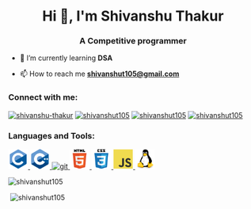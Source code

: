 <h1 align="center">Hi 👋, I'm Shivanshu Thakur</h1>
<h3 align="center">A Competitive programmer</h3>

<!-- <p align="left"> <img src="https://komarev.com/ghpvc/?username=shivanshut105&label=Profile%20views&color=0e75b6&style=flat" alt="shivanshut105" /> </p> -->

<!--<p align="left"> <a href="https://github.com/ryo-ma/github-profile-trophy"><img src="https://github-profile-trophy.vercel.app/?username=shivanshut105" alt="shivanshut105" /></a> </p>-->

- 🌱 I’m currently learning **DSA**

- 📫 How to reach me **shivanshut105@gmail.com**

<h3 align="left">Connect with me:</h3>
<p align="left">
<a href="https://linkedin.com/in/shivanshu-thakur" target="blank"><img align="center" src="https://raw.githubusercontent.com/rahuldkjain/github-profile-readme-generator/master/src/images/icons/Social/linked-in-alt.svg" alt="shivanshu-thakur" height="30" width="40" /></a>
<a href="https://codeforces.com/profile/shivanshut105" target="blank"><img align="center" src="https://raw.githubusercontent.com/rahuldkjain/github-profile-readme-generator/master/src/images/icons/Social/codeforces.svg" alt="shivanshut105" height="30" width="40" /></a>
<a href="https://www.codechef.com/users/shivanshut105" target="blank"><img align="center" src="https://cdn.jsdelivr.net/npm/simple-icons@3.1.0/icons/codechef.svg" alt="shivanshut105" height="30" width="40" /></a>
<a href="https://twitter.com/shivanshut105" target="blank"><img align="center" src="https://raw.githubusercontent.com/rahuldkjain/github-profile-readme-generator/master/src/images/icons/Social/twitter.svg" alt="shivanshut105" height="30" width="40" /></a>
</p>

<h3 align="left">Languages and Tools:</h3>
<p align="left"> <a href="https://www.cprogramming.com/" target="_blank" rel="noreferrer"> <img src="https://raw.githubusercontent.com/devicons/devicon/master/icons/c/c-original.svg" alt="c" width="40" height="40"/> </a> <a href="https://www.w3schools.com/cpp/" target="_blank" rel="noreferrer"> <img src="https://raw.githubusercontent.com/devicons/devicon/master/icons/cplusplus/cplusplus-original.svg" alt="cplusplus" width="40" height="40"/> </a> <a href="https://git-scm.com/" target="_blank" rel="noreferrer"> <img src="https://www.vectorlogo.zone/logos/git-scm/git-scm-icon.svg" alt="git" width="40" height="40"/> </a> <a href="https://www.w3.org/html/" target="_blank" rel="noreferrer"> <img src="https://raw.githubusercontent.com/devicons/devicon/master/icons/html5/html5-original-wordmark.svg" alt="html5" width="40" height="40"/> </a> <a href="https://www.w3schools.com/css/" target="_blank" rel="noreferrer"> <img src="https://raw.githubusercontent.com/devicons/devicon/master/icons/css3/css3-original-wordmark.svg" alt="css3" width="40" height="40"/> </a> <a href="https://developer.mozilla.org/en-US/docs/Web/JavaScript" target="_blank" rel="noreferrer"> <img src="https://raw.githubusercontent.com/devicons/devicon/master/icons/javascript/javascript-original.svg" alt="javascript" width="40" height="40"/> </a> <a href="https://www.linux.org/" target="_blank" rel="noreferrer"> <img src="https://raw.githubusercontent.com/devicons/devicon/master/icons/linux/linux-original.svg" alt="linux" width="40" height="40"/> </a> </p>

<p><img align="left" src="https://github-readme-stats.vercel.app/api/top-langs?username=shivanshut105&show_icons=true&theme=tokyonight&locale=en&layout=compact" alt="shivanshut105" /></p>
<br>
<p>&nbsp;<img align="center" src="https://github-readme-stats.vercel.app/api?username=shivanshut105&show_icons=true&theme=tokyonight&locale=en" alt="shivanshut105" /></p>
